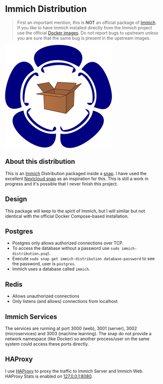 # Immich Distribution

> First an important mention, this is **NOT** an official package of [Immich](https://immich.app/). If you like to have Immich installed directly from the Immich project use the official [Docker images](https://immich.app/docs/install/docker-compose). Do not report bugs to upstream _unless_ you are sure that the same bug is present in the upstream images.

![](/docs/immich-dist.png)

## About this distribution

This is an [Immich](https://immich.app/) Distribution packaged inside a [snap](https://snapcraft.io/docs). I have used the excellent [Nextcloud snap](https://github.com/nextcloud-snap/nextcloud-snap/) as an inspiration for this. This is still a work in progress and it's possible that I never finish this project.

## Design

This package will keep to the spirit of Immich, but I will similar but not identical with the official Docker Compose-based installation.

## Postgres

* Postgres only allows authorized connections over TCP.
* To access the database without a password use `sudo immich-distribution.psql`.
* Execute `sudo snap get immich-distribution database-password` to see the password, user is `postgres`.
* Immich uses a database called `immich`.

## Redis

* Allows unauthorized connections
* Only listens (and allows) connections from localhost

## Immich Services

The services are running at port 3000 (web), 3001 (server), 3002 (microservices) and 3003 (machine learning). The snap do not provide a network namespace (like Docker) so another process/user on the same system could access these ports directly.

## HAProxy

I use [HAProxy](https://www.haproxy.org) to proxy the traffic to Immich Server and Immich Web. HAProxy Stats is enabled on [127.0.0.1:8080](http://127.0.0.1:8080).
